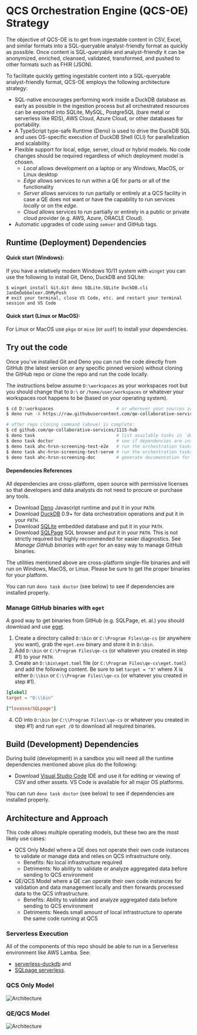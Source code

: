 # QCS Orchestration Engine (QCS-OE) Strategy

The objective of QCS-OE is to get from ingestable content in CSV, Excel, and
similar formats into a SQL-queryable analyst-friendly format as quickly as
possible. Once content is SQL-queryable and analyst-friendly it can be
anonymized, enriched, cleansed, validated, transformed, and pushed to other
formats such as FHIR (JSON).

To facilitate quickly getting ingestable content into a SQL-queryable
analyst-friendly format, QCS-OE employs the following architecture strategy:

- SQL-native encourages performing work inside a DuckDB database as early as
  possible in the ingestion process but all orchestrated resources can be
  exported into SQLite, MySQL, PostgreSQL (bare metal or serverless like RDS),
  AWS Cloud, Azure Cloud, or other databases for portability.
- A TypeScript type-safe Runtime (Deno) is used to drive the DuckDB SQL and uses
  OS-specific execution of DuckDB Shell (CLI) for parallelization and
  scalability.
- Flexible support for local, edge, server, cloud or hybrid models. No code
  changes should be required regardless of which deployment model is chosen.
  - _Local_ allows development on a laptop or any Windows, MacOS, or Linux
    desktop
  - _Edge_ allows services to run within a QE for parts or all of the
    functionality
  - _Server_ allows services to run partially or entirely at a QCS facility in
    case a QE does not want or have the capability to run services _locally_ or
    on the _edge_.
  - _Cloud_ allows services to run partially or entirely in a public or private
    cloud provider (e.g. AWS, Azure, ORACLE Cloud).
- Automatic upgrades of code using `semver` and GitHub tags.

## Runtime (Deployment) Dependencies

#### Quick start (Windows):

If you have a relatively modern Windows 10/11 system with `winget` you can use
the following to install Git, Deno, DuckDB and SQLite:

```psh
$ winget install Git.Git deno SQLite.SQLite DuckDB.cli JanDeDobbeleer.OhMyPosh
# exit your terminal, close VS Code, etc. and restart your terminal session and VS Code
```

#### Quick start (Linux or MacOS):

For Linux or MacOS use `pkgx` or `mise` (or `asdf`) to install your
dependencies.

## Try out the code

Once you've installed Git and Deno you can run the code directly from GitHub
(the latest version or any specific pinned version) without cloning the GitHub
repo or clone the repo and run the code locally.

The instructions below assume `D:\workspaces` as your workspaces root but you
should change that to `D:\` or `/home/user/workspaces` or whatever your
workspaces root happens to be (based on your operating system).

```bash
$ cd D:\workspaces                        # or wherever your sources are stored
$ deno run -A https://raw.githubusercontent.com/qe-collaborative-services/workspaces/main/ws-bootstrap-typical.ts

# after repo cloning command (above) is complete:
$ cd github.com/qe-collaborative-services/1115-hub
$ deno task                               # list available tasks in `deno.jsonc`
$ deno task doctor                        # see if dependencies are installed properly
$ deno task ahc-hrsn-screening-test-e2e   # run the orchestration tasks as end-to-end test
$ deno task ahc-hrsn-screening-test-serve # run the orchestration tasks as end-to-end test and serve with SQLPage
$ deno task ahc-hrsn-screening-doc        # generate documentation for the library in support/docs/lib/ahc-hrsn-elt/screening
```

#### Dependencies References

All dependencies are cross-platform, open source with permissive licenses so
that developers and data analysts do not need to procure or purchase any tools.

- Download
  [Deno](https://docs.deno.com/runtime/manual/getting_started/installation)
  Javascript runtime and put it in your `PATH`.
- Download [DuckDB](https://duckdb.org/docs/installation) 0.9+ for data
  orchestration operations and put it in your `PATH`.
- Download [SQLite](https://www.sqlite.org/download.html) embedded database and
  put it in your `PATH`.
- Download [SQLPage](https://github.com/lovasoa/SQLpage/releases) SQL browser
  and put it in your `PATH`. This is not strictly required but highly
  recommended for easier diagnostics. See _Manage GitHub binaries with `eget`_
  for an easy way to manage GitHub binaries.

The utilities mentioned above are cross-platform single-file binaries and will
run on Windows, MacOS, or Linux. Please be sure to get the proper binaries for
your platform.

You can run `deno task doctor` (see below) to see if dependencies are installed
properly.

### Manage GitHub binaries with `eget`

A good way to get binaries from GitHub (e.g. SQLPage, et. al.) you should
download and use [eget](https://github.com/zyedidia/eget/releases).

1. Create a directory called `D:\bin` or `C:\Program Files\qe-cs` (or anywhere
   you want), grab the `eget.exe` binary and store it in `D:\bin`.
2. Add `D:\bin` or `C:\Program Files\qe-cs` (or whatever you created in step #1)
   to your `PATH`.
3. Create an `D:\bin\eget.toml` file (or `C:\Program Files\qe-cs\eget.toml`) and
   add the following content. Be sure to set `target = "X"` where X is either
   `D:\\bin` or `C:\\Program Files\\qe-cs` (or whatever you created in step #1).

```toml
[global]
target = "D:\\bin"    

["lovasoa/SQLpage"]
```

4. CD into `D:\bin` (or `C:\\Program Files\\qe-cs` or whatever you created in
   step #1) and run `eget /D` to download all required binaries.

## Build (Development) Dependencies

During build (development) in a sandbox you will need all the runtime
dependencies mentioned above plus do the following:

- Download [Visual Studio Code](https://code.visualstudio.com/download) IDE and
  use it for editing or viewing of CSV and other assets. VS Code is available
  for all major OS platforms.

You can run `deno task doctor` (see below) to see if dependencies are installed
properly.

## Architecture and Approach

This code allows multiple operating models, but these two are the most likely
use cases:

- QCS Only Model where a QE does not operate their own code instances to
  validate or manage data and relies on QCS infrastructure only.
  - Benefits: No local infrastructure required
  - Detriments: No ability to validate or analyze aggregated data before sending
    to QCS environment
- QE/QCS Model where a QE can operate their own code instances for validation
  and data management locally and then forwards processed data to the QCS
  infrastructure.
  - Benefits: Ability to validate and analyze aggregated data before sending to
    QCS environment
  - Detriments: Needs small amount of local infrastructure to operate the same
    code running at QCS

### Serverless Execution

All of the components of this repo should be able to run in a Serverless
environment like AWS Lamba. See:

- [serverless-duckdb](https://github.com/tobilg/serverless-duckdb) and
- [SQLpage serverless](https://github.com/lovasoa/SQLpage?tab=readme-ov-file#serverless).

### QCS Only Model

![Architecture](support/docs/cloud-only-architecture.drawio.svg)

### QE/QCS Model

![Architecture](support/docs/self-sufficient-architecture.drawio.svg)

